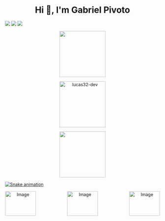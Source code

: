 <h1 align="center">Hi 👋, I'm Gabriel Pivoto</h1>
<p align="left">
<a href="https://www.linkedin.com/in/gabriel-pivoto-252027227/"><img src="https://img.shields.io/badge/LinkedIn-0077B5?style=for-the-badge&logo=linkedin&logoColor=white" /></a>
<a href="https://t.me/PivotoGabriel"><img src="https://img.shields.io/badge/Telegram-2CA5E0?style=for-the-badge&logo=telegram&logoColor=white" /></a>
<a href="mailto: gabrielspivoto@gmail.com">
<img src="https://img.shields.io/badge/Gmail-D14836?style=for-the-badge&logo=gmail&logoColor=white" />
</p>


<div align="center">
  <a href="https://github.com/gabriel-pivoto">
  
  <img height="150em" align="center" src="https://github-readme-stats.vercel.app/api?username=gabriel-pivoto&show_icons=true&theme=dark&include_all_commits=true&count_private=true"/>

  <img  height="150em" align="center" src="https://github-readme-streak-stats.herokuapp.com/?user=gabriel-pivoto&theme=dark" alt="lucas32-dev" /></p>
  
  <img height="150em" align="center" src="https://github-readme-stats.vercel.app/api/top-langs/?username=gabriel-pivoto&layout=compact&langs_count=7&theme=dark"/>
</div>


  

![Snake animation](https://github.com/gabriel-pivoto/gabriel-pivoto/blob/output/github-contribution-grid-snake.svg)

<div align="center" style = "display: flex; justify-content: space-between; align-items: center;" >
<img src="https://user-images.githubusercontent.com/101808175/159580485-01e83ab9-f223-40ae-9599-ff5271d734b5.gif" alt="Image" height="80" width="100" >
<img src="https://user-images.githubusercontent.com/80757612/219874965-062cb734-3a6f-4b49-92af-67c2f53f9626.gif" alt="Image" height="80" width="100">
<img src="https://user-images.githubusercontent.com/80757612/219874286-ee42726c-9e48-4ec4-83b8-b18d7d7f6b59.png" alt="Image" height="80" width="100">


</div>
